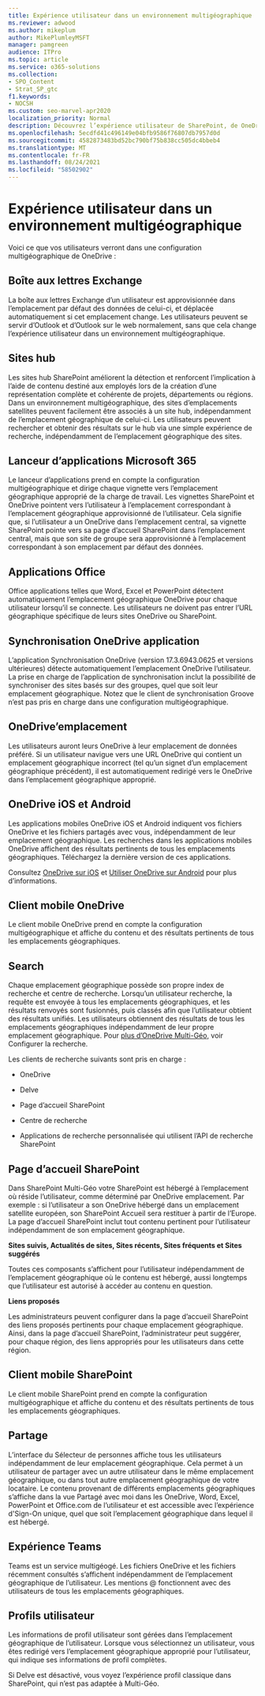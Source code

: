 ```yaml
---
title: Expérience utilisateur dans un environnement multigéographique
ms.reviewer: adwood
ms.author: mikeplum
author: MikePlumleyMSFT
manager: pamgreen
audience: ITPro
ms.topic: article
ms.service: o365-solutions
ms.collection:
- SPO_Content
- Strat_SP_gtc
f1.keywords:
- NOCSH
ms.custom: seo-marvel-apr2020
localization_priority: Normal
description: Découvrez l’expérience utilisateur de SharePoint, de OneDrive et d’Exchange dans un environnement multigéographique pour Microsoft 365.
ms.openlocfilehash: 5ecdfd41c496149e04bfb9586f76807db7957d0d
ms.sourcegitcommit: 4582873483bd52bc790bf75b838cc505dc4bbeb4
ms.translationtype: MT
ms.contentlocale: fr-FR
ms.lasthandoff: 08/24/2021
ms.locfileid: "58502902"
---
```

# <a name="user-experience-in-a-multi-geo-environment"></a>Expérience utilisateur dans un environnement multigéographique

Voici ce que vos utilisateurs verront dans une configuration multigéographique de OneDrive :

## <a name="exchange-mailbox"></a>Boîte aux lettres Exchange

La boîte aux lettres Exchange d’un utilisateur est approvisionnée dans l’emplacement par défaut des données de celui-ci, et déplacée automatiquement si cet emplacement change. Les utilisateurs peuvent se servir d’Outlook et d’Outlook sur le web normalement, sans que cela change l’expérience utilisateur dans un environnement multigéographique.

## <a name="hub-sites"></a>Sites hub

Les sites hub SharePoint améliorent la détection et renforcent l’implication à l’aide de contenu destiné aux employés lors de la création d’une représentation complète et cohérente de projets, départements ou régions. Dans un environnement multigéographique, des sites d’emplacements satellites peuvent facilement être associés à un site hub, indépendamment de l’emplacement géographique de celui-ci. Les utilisateurs peuvent rechercher et obtenir des résultats sur le hub via une simple expérience de recherche, indépendamment de l’emplacement géographique des sites.

## <a name="microsoft-365-app-launcher"></a>Lanceur d’applications Microsoft 365

Le lanceur d’applications prend en compte la configuration multigéographique et dirige chaque vignette vers l’emplacement géographique approprié de la charge de travail. Les vignettes SharePoint et OneDrive pointent vers l’utilisateur à l’emplacement correspondant à l’emplacement géographique approvisionné de l’utilisateur. Cela signifie que, si l’utilisateur a un OneDrive dans l’emplacement central, sa vignette SharePoint pointe vers sa page d’accueil SharePoint dans l’emplacement central, mais que son site de groupe sera approvisionné à l’emplacement correspondant à son emplacement par défaut des données. 

## <a name="office-applications"></a>Applications Office

Office applications telles que Word, Excel et PowerPoint détectent automatiquement l’emplacement géographique OneDrive pour chaque utilisateur lorsqu’il se connecte. Les utilisateurs ne doivent pas entrer l’URL géographique spécifique de leurs sites OneDrive ou SharePoint.

## <a name="onedrive-sync-app"></a>Synchronisation OneDrive application

L’application Synchronisation OneDrive (version 17.3.6943.0625 et versions ultérieures) détecte automatiquement l’emplacement OneDrive l’utilisateur. La prise en charge de l’application de synchronisation inclut la possibilité de synchroniser des sites basés sur des groupes, quel que soit leur emplacement géographique. Notez que le client de synchronisation Groove n’est pas pris en charge dans une configuration multigéographique. 

## <a name="onedrive-location"></a>OneDrive’emplacement

Les utilisateurs auront leurs OneDrive à leur emplacement de données préféré. Si un utilisateur navigue vers une URL OneDrive qui contient un emplacement géographique incorrect (tel qu’un signet d’un emplacement géographique précédent), il est automatiquement redirigé vers le OneDrive dans l’emplacement géographique approprié.

## <a name="onedrive-ios-and-android"></a>OneDrive iOS et Android 

Les applications mobiles OneDrive iOS et Android indiquent vos fichiers OneDrive et les fichiers partagés avec vous, indépendamment de leur emplacement géographique. Les recherches dans les applications mobiles OneDrive affichent des résultats pertinents de tous les emplacements géographiques. Téléchargez la dernière version de ces applications.

Consultez [OneDrive sur iOS](https://support.office.com/article/08d5c5b2-ccc6-40eb-a244-fe3597a3c247) et [Utiliser OneDrive sur Android](https://support.office.com/article/eee1d31c-792d-41d4-8132-f9621b39eb36) pour plus d’informations.

## <a name="onedrive-mobile-client"></a>Client mobile OneDrive 

Le client mobile OneDrive prend en compte la configuration multigéographique et affiche du contenu et des résultats pertinents de tous les emplacements géographiques.

## <a name="search"></a>Search

Chaque emplacement géographique possède son propre index de recherche et centre de recherche. Lorsqu’un utilisateur recherche, la requête est envoyée à tous les emplacements géographiques, et les résultats renvoyés sont fusionnés, puis classés afin que l’utilisateur obtient des résultats unifiés. Les utilisateurs obtiennent des résultats de tous les emplacements géographiques indépendamment de leur propre emplacement géographique. Pour [plus d’OneDrive Multi-Géo,](configure-search-for-multi-geo.md) voir Configurer la recherche.

Les clients de recherche suivants sont pris en charge :

-   OneDrive

-   Delve

-   Page d’accueil SharePoint

-   Centre de recherche

-   Applications de recherche personnalisée qui utilisent l’API de recherche SharePoint

## <a name="sharepoint-home"></a>Page d’accueil SharePoint 

Dans SharePoint Multi-Géo votre SharePoint est hébergé à l’emplacement où réside l’utilisateur, comme déterminé par OneDrive emplacement. Par exemple : si l’utilisateur a son OneDrive hébergé dans un emplacement satellite européen, son SharePoint Accueil sera restituer à partir de l’Europe. La page d’accueil SharePoint inclut tout contenu pertinent pour l’utilisateur indépendamment de son emplacement géographique. 

**Sites suivis, Actualités de sites, Sites récents, Sites fréquents et Sites suggérés**

Toutes ces composants s’affichent pour l’utilisateur indépendamment de l’emplacement géographique où le contenu est hébergé, aussi longtemps que l’utilisateur est autorisé à accéder au contenu en question. 

**Liens proposés**

Les administrateurs peuvent configurer dans la page d’accueil SharePoint des liens proposés pertinents pour chaque emplacement géographique. Ainsi, dans la page d’accueil SharePoint, l’administrateur peut suggérer, pour chaque région, des liens appropriés pour les utilisateurs dans cette région. 

## <a name="sharepoint-mobile-client"></a>Client mobile SharePoint 

Le client mobile SharePoint prend en compte la configuration multigéographique et affiche du contenu et des résultats pertinents de tous les emplacements géographiques.

## <a name="sharing"></a>Partage

L’interface du Sélecteur de personnes affiche tous les utilisateurs indépendamment de leur emplacement géographique. Cela permet à un utilisateur de partager avec un autre utilisateur dans le même emplacement géographique, ou dans tout autre emplacement géographique de votre locataire. Le contenu provenant de différents  emplacements géographiques s’affiche dans la vue Partagé avec moi dans les OneDrive, Word, Excel, PowerPoint et Office.com de l’utilisateur et est accessible avec l’expérience d'Sign-On unique, quel que soit l’emplacement géographique dans lequel il est hébergé.

## <a name="teams-experience"></a>Expérience Teams

Teams est un service multigéogé. Les fichiers OneDrive et les fichiers récemment consultés s’affichent indépendamment de l’emplacement géographique de l’utilisateur. Les mentions @ fonctionnent avec des utilisateurs de tous les emplacements géographiques.

## <a name="user-profiles"></a>Profils utilisateur

Les informations de profil utilisateur sont gérées dans l’emplacement géographique de l’utilisateur. Lorsque vous sélectionnez un utilisateur, vous êtes redirigé vers l’emplacement géographique approprié pour l’utilisateur, qui indique ses informations de profil complètes.

Si Delve est désactivé, vous voyez l’expérience profil classique dans SharePoint, qui n’est pas adaptée à Multi-Géo.


